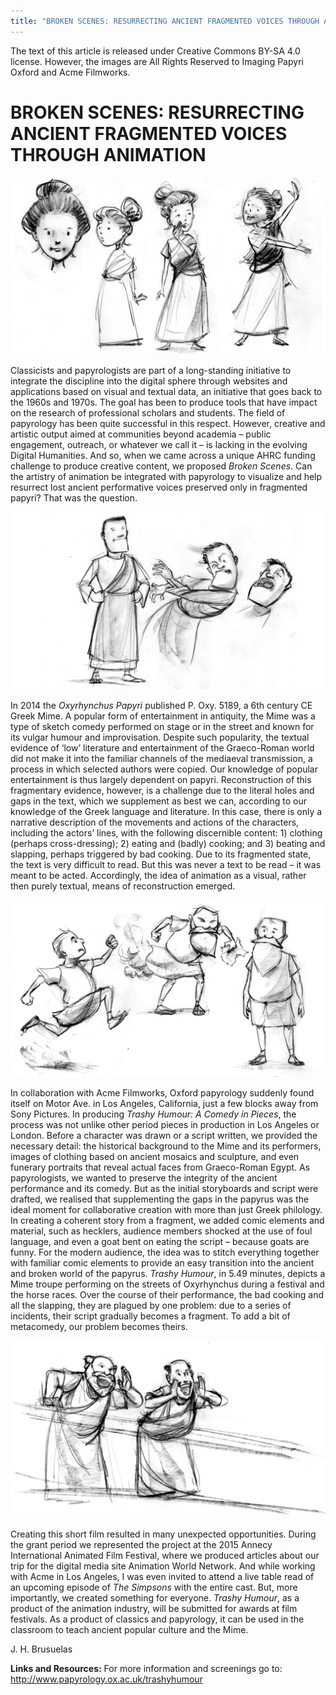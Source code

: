 ```yaml
---
title: "BROKEN SCENES: RESURRECTING ANCIENT FRAGMENTED VOICES THROUGH ANIMATION"
---
```


The text of this article is released under Creative Commons BY-SA 4.0 license. However, the images are All Rights Reserved to Imaging Papyri Oxford and Acme Filmworks. 

# BROKEN SCENES: RESURRECTING ANCIENT FRAGMENTED VOICES THROUGH ANIMATION

![image1](Images/BrokenScenes_Image1.jpeg)

Classicists and papyrologists are part of a long-standing initiative to integrate the discipline into the digital sphere through websites and applications based on visual and textual data, an initiative that goes back to the 1960s and 1970s. The goal has been to produce tools that have impact on the research of professional scholars and students. The field of papyrology has been quite successful in this respect. However, creative and artistic output aimed at communities beyond academia – public engagement, outreach, or whatever we call it – is lacking in the evolving Digital Humanities. And so, when we came across a unique AHRC funding challenge to produce creative content, we proposed *Broken Scenes*. Can the artistry of animation be integrated with papyrology to visualize and help resurrect lost ancient performative voices preserved only in fragmented papyri? That was the question.

![image2](Images/BrokenScenes_Image2.jpeg)

In 2014 the *Oxyrhynchus Papyri* published P. Oxy. 5189, a 6th century CE Greek Mime. A popular form of entertainment in antiquity, the Mime was a type of sketch comedy performed on stage or in the street and known for its vulgar humour and improvisation. Despite such popularity, the textual evidence of ‘low’ literature and entertainment of the Graeco-Roman world did not make it into the familiar channels of the mediaeval transmission, a process in which selected authors were copied. Our knowledge of popular entertainment is thus largely dependent on papyri. Reconstruction of this fragmentary evidence, however, is a challenge due to the literal holes and gaps in the text, which we supplement as best we can, according to our knowledge of the Greek language and literature. In this case, there is only a narrative description of the movements and actions of the characters, including the actors’ lines, with the following discernible content: 1) clothing (perhaps cross-dressing); 2) eating and (badly) cooking; and 3) beating and slapping, perhaps triggered by bad cooking. Due to its fragmented state, the text is very difficult to read. But this was never a text to be read – it was meant to be acted. Accordingly, the idea of animation as a visual, rather then purely textual, means of reconstruction emerged.

![image3](Images/BrokenScenes_Image3.jpg)

In collaboration with Acme Filmworks, Oxford papyrology suddenly found itself on Motor Ave. in Los Angeles, California, just a few blocks away from Sony Pictures. In producing *Trashy Humour: A Comedy in Pieces*, the process was not unlike other period pieces in production in Los Angeles or London. Before a character was drawn or a script written, we provided the necessary detail: the historical background to the Mime and its performers, images of clothing based on ancient mosaics and sculpture, and even funerary portraits that reveal actual faces from Graeco-Roman Egypt. As papyrologists, we wanted to preserve the integrity of the ancient performance and its comedy. But as the initial storyboards and script were drafted, we realised that supplementing the gaps in the papyrus was the ideal moment for collaborative creation with more than just Greek philology. In creating a coherent story from a fragment, we added comic elements and material, such as hecklers, audience members shocked at the use of foul language, and even a goat bent on eating the script – because goats are funny. For the modern audience, the idea was to stitch everything together with familiar comic elements to provide an easy transition into the ancient and broken world of the papyrus. *Trashy Humour*, in 5.49 minutes, depicts a Mime troupe performing on the streets of Oxyrhynchus during a festival and the horse races. Over the course of their performance, the bad cooking and all the slapping, they are plagued by one problem: due to a series of incidents, their script gradually becomes a fragment. To add a bit of metacomedy, our problem becomes theirs.

![image4](Images/BrokenScenes_Image4.jpg)

Creating this short film resulted in many unexpected opportunities. During the grant period we represented the project at the 2015 Annecy International Animated Film Festival, where we produced articles about our trip for the digital media site Animation World Network. And while working with Acme in Los Angeles, I was even invited to attend a live table read of an upcoming episode of *The Simpsons* with the entire cast. But, more importantly, we created something for everyone. *Trashy Humour*, as a product of the animation industry, will be submitted for awards at film festivals. As a product of classics and papyrology, it can be used in the classroom to teach ancient popular culture and the Mime.

J. H. Brusuelas


**Links and Resources:**
For more information and screenings go to: <http://www.papyrology.ox.ac.uk/trashyhumour>
